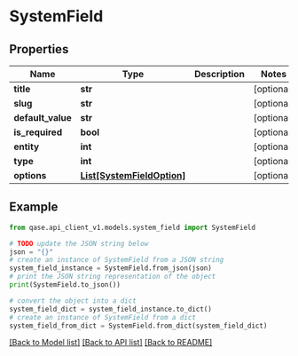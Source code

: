 # SystemField


## Properties

Name | Type | Description | Notes
------------ | ------------- | ------------- | -------------
**title** | **str** |  | [optional] 
**slug** | **str** |  | [optional] 
**default_value** | **str** |  | [optional] 
**is_required** | **bool** |  | [optional] 
**entity** | **int** |  | [optional] 
**type** | **int** |  | [optional] 
**options** | [**List[SystemFieldOption]**](SystemFieldOption.md) |  | [optional] 

## Example

```python
from qase.api_client_v1.models.system_field import SystemField

# TODO update the JSON string below
json = "{}"
# create an instance of SystemField from a JSON string
system_field_instance = SystemField.from_json(json)
# print the JSON string representation of the object
print(SystemField.to_json())

# convert the object into a dict
system_field_dict = system_field_instance.to_dict()
# create an instance of SystemField from a dict
system_field_from_dict = SystemField.from_dict(system_field_dict)
```
[[Back to Model list]](../README.md#documentation-for-models) [[Back to API list]](../README.md#documentation-for-api-endpoints) [[Back to README]](../README.md)



